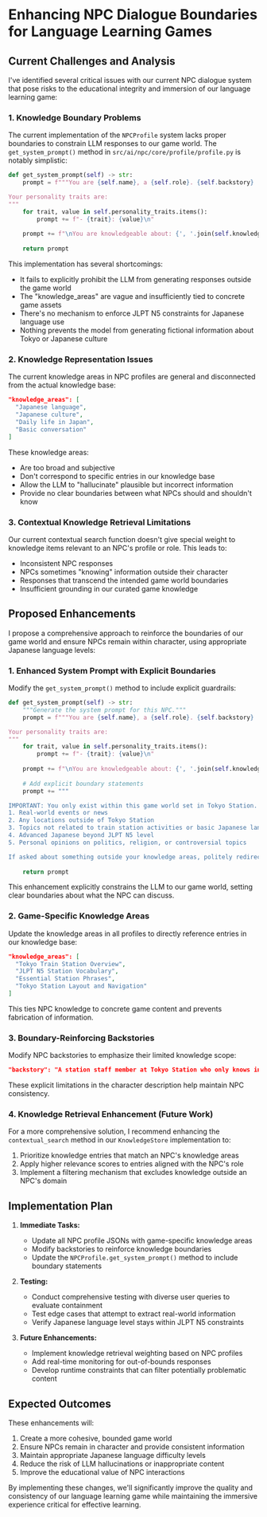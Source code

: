 # Enhancing NPC Dialogue Boundaries for Language Learning Games

## Current Challenges and Analysis

I've identified several critical issues with our current NPC dialogue system that pose risks to the educational integrity and immersion of our language learning game:

### 1. Knowledge Boundary Problems

The current implementation of the `NPCProfile` system lacks proper boundaries to constrain LLM responses to our game world. The `get_system_prompt()` method in `src/ai/npc/core/profile/profile.py` is notably simplistic:

```python
def get_system_prompt(self) -> str:
    prompt = f"""You are {self.name}, a {self.role}. {self.backstory}

Your personality traits are:
"""
    for trait, value in self.personality_traits.items():
        prompt += f"- {trait}: {value}\n"
        
    prompt += f"\nYou are knowledgeable about: {', '.join(self.knowledge_areas)}"
    
    return prompt
```

This implementation has several shortcomings:
- It fails to explicitly prohibit the LLM from generating responses outside the game world
- The "knowledge_areas" are vague and insufficiently tied to concrete game assets
- There's no mechanism to enforce JLPT N5 constraints for Japanese language use
- Nothing prevents the model from generating fictional information about Tokyo or Japanese culture

### 2. Knowledge Representation Issues

The current knowledge areas in NPC profiles are general and disconnected from the actual knowledge base:

```json
"knowledge_areas": [
  "Japanese language",
  "Japanese culture",
  "Daily life in Japan",
  "Basic conversation"
]
```

These knowledge areas:
- Are too broad and subjective
- Don't correspond to specific entries in our knowledge base
- Allow the LLM to "hallucinate" plausible but incorrect information
- Provide no clear boundaries between what NPCs should and shouldn't know

### 3. Contextual Knowledge Retrieval Limitations

Our current contextual search function doesn't give special weight to knowledge items relevant to an NPC's profile or role. This leads to:
- Inconsistent NPC responses
- NPCs sometimes "knowing" information outside their character
- Responses that transcend the intended game world boundaries
- Insufficient grounding in our curated game knowledge

## Proposed Enhancements

I propose a comprehensive approach to reinforce the boundaries of our game world and ensure NPCs remain within character, using appropriate Japanese language levels:

### 1. Enhanced System Prompt with Explicit Boundaries

Modify the `get_system_prompt()` method to include explicit guardrails:

```python
def get_system_prompt(self) -> str:
    """Generate the system prompt for this NPC."""
    prompt = f"""You are {self.name}, a {self.role}. {self.backstory}

Your personality traits are:
"""
    for trait, value in self.personality_traits.items():
        prompt += f"- {trait}: {value}\n"
        
    prompt += f"\nYou are knowledgeable about: {', '.join(self.knowledge_areas)}"
    
    # Add explicit boundary statements
    prompt += """

IMPORTANT: You only exist within this game world set in Tokyo Station. You cannot discuss:
1. Real-world events or news
2. Any locations outside of Tokyo Station
3. Topics not related to train station activities or basic Japanese language
4. Advanced Japanese beyond JLPT N5 level
5. Personal opinions on politics, religion, or controversial topics

If asked about something outside your knowledge areas, politely redirect the conversation back to topics within the game world."""
    
    return prompt
```

This enhancement explicitly constrains the LLM to our game world, setting clear boundaries about what the NPC can discuss.

### 2. Game-Specific Knowledge Areas

Update the knowledge areas in all profiles to directly reference entries in our knowledge base:

```json
"knowledge_areas": [
  "Tokyo Train Station Overview",
  "JLPT N5 Station Vocabulary",
  "Essential Station Phrases",
  "Tokyo Station Layout and Navigation"
]
```

This ties NPC knowledge to concrete game content and prevents fabrication of information.

### 3. Boundary-Reinforcing Backstories

Modify NPC backstories to emphasize their limited knowledge scope:

```json
"backstory": "A station staff member at Tokyo Station who only knows information about the game's station layout, train schedules, and ticket procedures. Cannot provide information about anything outside the game world."
```

These explicit limitations in the character description help maintain NPC consistency.

### 4. Knowledge Retrieval Enhancement (Future Work)

For a more comprehensive solution, I recommend enhancing the `contextual_search` method in our `KnowledgeStore` implementation to:
1. Prioritize knowledge entries that match an NPC's knowledge areas
2. Apply higher relevance scores to entries aligned with the NPC's role
3. Implement a filtering mechanism that excludes knowledge outside an NPC's domain

## Implementation Plan

1. **Immediate Tasks:**
   - Update all NPC profile JSONs with game-specific knowledge areas
   - Modify backstories to reinforce knowledge boundaries
   - Update the `NPCProfile.get_system_prompt()` method to include boundary statements

2. **Testing:**
   - Conduct comprehensive testing with diverse user queries to evaluate containment
   - Test edge cases that attempt to extract real-world information
   - Verify Japanese language level stays within JLPT N5 constraints

3. **Future Enhancements:**
   - Implement knowledge retrieval weighting based on NPC profiles
   - Add real-time monitoring for out-of-bounds responses
   - Develop runtime constraints that can filter potentially problematic content

## Expected Outcomes

These enhancements will:
1. Create a more cohesive, bounded game world
2. Ensure NPCs remain in character and provide consistent information
3. Maintain appropriate Japanese language difficulty levels
4. Reduce the risk of LLM hallucinations or inappropriate content
5. Improve the educational value of NPC interactions

By implementing these changes, we'll significantly improve the quality and consistency of our language learning game while maintaining the immersive experience critical for effective learning.
